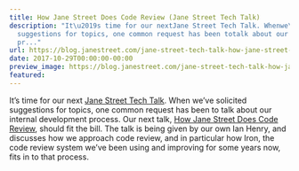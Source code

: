 ```yaml
---
title: How Jane Street Does Code Review (Jane Street Tech Talk)
description: "It\u2019s time for our nextJane Street Tech Talk. Whenwe\u2019ve solicited
  suggestions for topics, one common request has been totalk about our internal development
  pr..."
url: https://blog.janestreet.com/jane-street-tech-talk-how-jane-street-does-code-review/
date: 2017-10-29T00:00:00-00:00
preview_image: https://blog.janestreet.com/jane-street-tech-talk-how-jane-street-does-code-review/image.png
featured:
---
```


<p>It’s time for our next
<a href="https://www.janestreet.com/tech-talks/">Jane Street Tech Talk</a>. When
we’ve solicited suggestions for topics, one common request has been to
talk about our internal development process. Our next talk,
<a href="https://www.janestreet.com/tech-talks/code-review/">How Jane Street Does Code Review</a>,
should fit the bill. The talk is being given by our own Ian Henry, and
discusses how we approach code review, and in particular how Iron, the
code review system we’ve been using and improving for some years now,
fits in to that process.</p>
